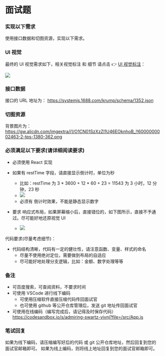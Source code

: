 # 面试题

### 实现以下需求
使用接口数据和切图资源，实现以下需求。
### UI 视觉
最终的 UI 视觉需求如下，相关视觉标注 和 细节 请点击 👉  [UI 视觉标注](https://systemjs.1688.com/krump/schema/1360.html)：

![](https://cdn.nlark.com/yuque/0/2021/png/86887/1637570798515-0628077f-7092-41a1-bbc3-825e9143da21.png?x-oss-process=image%2Fresize%2Cw_444%2Climit_0)
### 接口数据
接口的 URL 地址为：
https://systemjs.1688.com/krump/schema/1352.json
### 切图资源
背景图片为：
https://gw.alicdn.com/imgextra/i1/O1CN01SzXzZl1U46EOknhoB_!!6000000002463-2-tps-1380-362.png
### 必须满足以下要求(请详细阅读要求)
- 必须使用 React 实现
- 如果有 restTime 字段，请直接显示倒计时，单位为秒
  - 比如：restTime 为 3 * 3600 + 12 * 60 + 23 = 11543 为 3 小时，12 分钟，23 秒
  - ![](https://cdn.nlark.com/yuque/0/2021/png/86887/1637571681126-d7156219-704a-48b4-b124-fc9e8930d508.png)
  - 必须有 倒计时效果，不能是静态显示数字
- 要求 响应式布局，如果屏幕缩小后，直接错位的，如下图所示，直接不予通过。尽可能好地还原视觉 UI

  - ![](https://cdn.nlark.com/yuque/0/2021/png/86887/1639016651892-b96dc6b2-8d9f-4d0e-9975-58887591102c.png?x-oss-process=image%2Fresize%2Cw_365%2Climit_0)

代码要求(尽量考虑细节)：
- 代码结构清晰，代码有一定的健壮性，请注意函数、变量、样式的命名
  - 尽量不使用绝对定位，需要做到布局的自适应
  - 尽可能好地处理分支逻辑，比如：金额、数字处理等等
### 备注
- 可百度搜索，可查阅资料，不要求时间
- 可使用 VSCode 进行线下编码
  - 可使用压缩软件直接压缩代码传回面试官
  - 也可使用 github 等公开仓库管理后，发送 git 地址传回面试官
- 可使用在线编码（编写完成后，请记得及时保存代码）
https://codesandbox.io/s/admiring-swartz-vivnj?file=/src/App.js
### 笔试回复
如果为线下编码，请压缩编写好后的代码 或 git 公开仓库地址，然后回复到您的面试官邮箱即可。
如果为线上编码，则将线上地址回复到您的面试官邮箱即可。
